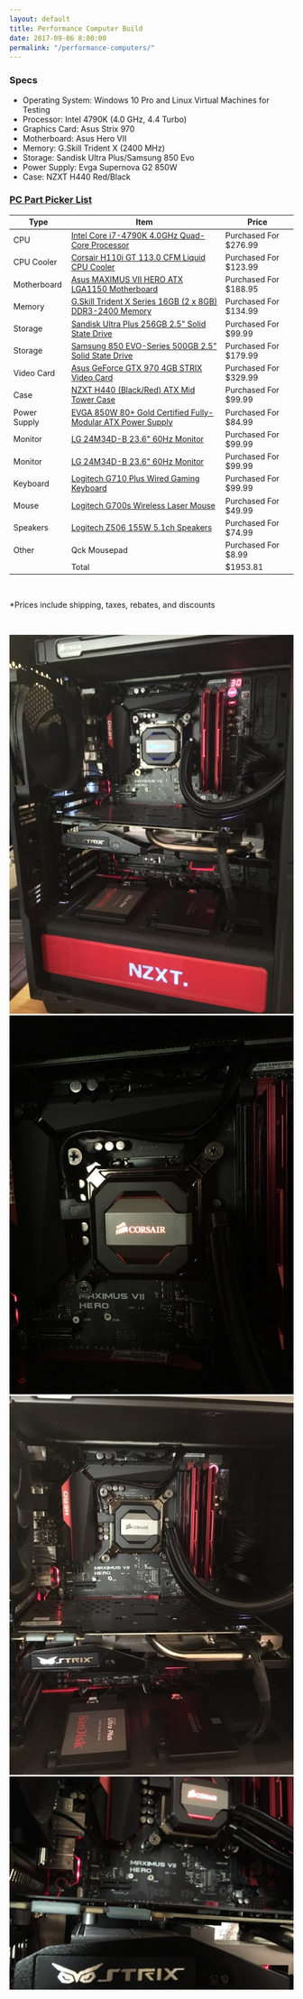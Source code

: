 ```yaml
---
layout: default
title: Performance Computer Build
date: 2017-09-06 8:00:00
permalink: "/performance-computers/"
---
```


<section class="portfolio-page" style="background-image: url(/assets/img/portfolio/performance-computers/background.jpg);">

<div class="portfolio-content" markdown="1">

### Specs

- Operating System: Windows 10 Pro and Linux Virtual Machines for Testing
- Processor: Intel 4790K (4.0 GHz, 4.4 Turbo)
- Graphics Card: Asus Strix 970
- Motherboard: Asus Hero VII
- Memory: G.Skill Trident X (2400 MHz)
- Storage: Sandisk Ultra Plus/Samsung 850 Evo
- Power Supply: Evga Supernova G2 850W
- Case: NZXT H440 Red/Black

### [PC Part Picker List](http://pcpartpicker.com/list/V2kZf8)

| Type | Item | Price |
| ---- | ---- | ----- |
|CPU            |[Intel Core i7-4790K 4.0GHz Quad-Core Processor](http://pcpartpicker.com/product/6vzv6h/intel-cpu-bx80646i74790k)|Purchased For $276.99|
|CPU Cooler     |[Corsair H110i GT 113.0 CFM Liquid CPU Cooler](http://pcpartpicker.com/product/ZVnG3C/corsair-cpu-cooler-cw9060019ww)|Purchased For $123.99|
|Motherboard    |[Asus MAXIMUS VII HERO ATX LGA1150 Motherboard](http://pcpartpicker.com/product/pYyFf7/asus-motherboard-maximusviihero)|Purchased For $188.95|
|Memory         |[G.Skill Trident X Series 16GB (2 x 8GB) DDR3-2400 Memory](http://pcpartpicker.com/product/wxzv6h/gskill-memory-f32400c10d16gtx)|Purchased For $134.99|
|Storage        |[Sandisk Ultra Plus 256GB 2.5" Solid State Drive](http://pcpartpicker.com/product/csDwrH/sandisk-internal-hard-drive-sdssdhp256gg25)|Purchased For $99.99|
|Storage        |[Samsung 850 EVO-Series 500GB 2.5" Solid State Drive](http://pcpartpicker.com/product/FrH48d/samsung-internal-hard-drive-mz75e500bam)|Purchased For $179.99|
|Video Card     |[Asus GeForce GTX 970 4GB STRIX Video Card](http://pcpartpicker.com/product/zp98TW/asus-video-card-strixgtx970dc2oc4gd5)|Purchased For $329.99|
|Case           |[NZXT H440 (Black/Red) ATX Mid Tower Case](http://pcpartpicker.com/product/Vyw323/nzxt-case-cah440wm1)|Purchased For $99.99|
|Power Supply   |[EVGA 850W 80+ Gold Certified Fully-Modular ATX Power Supply](http://pcpartpicker.com/product/LCfp99/evga-power-supply-220g20850xr)|Purchased For $84.99|
|Monitor        |[LG 24M34D-B 23.6" 60Hz Monitor](http://pcpartpicker.com/product/bwGkcf/lg-monitor-24m34db)|Purchased For $99.99|
|Monitor        |[LG 24M34D-B 23.6" 60Hz Monitor](http://pcpartpicker.com/product/bwGkcf/lg-monitor-24m34db)|Purchased For $99.99|
|Keyboard       |[Logitech G710 Plus Wired Gaming Keyboard](http://pcpartpicker.com/product/GBCwrH/logitech-keyboard-920003887)|Purchased For $99.99|
|Mouse          |[Logitech G700s Wireless Laser Mouse](http://pcpartpicker.com/product/29V48d/logitech-mouse-910003584)|Purchased For $49.99|
|Speakers       |[Logitech Z506 155W 5.1ch Speakers](http://pcpartpicker.com/product/YwLypg/logitech-speakers-980000430)|Purchased For $74.99|
|Other          |Qck Mousepad|Purchased For $8.99|
||Total|$1953.81|
    
<br>

*Prices include shipping, taxes, rebates, and discounts

<br>

![Ascension 3](/assets/img/portfolio/performance-computers/ascension-3.jpg)
<br>
![Ascension 2](/assets/img/portfolio/performance-computers/ascension-2.jpg)
<br>
![Ascension 4](/assets/img/portfolio/performance-computers/ascension-4.jpg)
<br>
![Ascension 5](/assets/img/portfolio/performance-computers/ascension-5.jpg)

<!--
<br>

<style>
.carousel {display:none}
.w3-left, .w3-right, .w3-badge {cursor:pointer}
</style>

### Slideshow Indicators

<div style="max-width:800px">

<img class="carousel" src="/assets/img/travel/Greece/Santorini/Santorini-1.JPG" style="width:100%">

<img class="carousel" src="/assets/img/travel/Greece/Santorini/Santorini-2.JPG" style="width:100%">

<img class="carousel" src="/assets/img/travel/Greece/Santorini/Santorini-3.JPG" style="width:100%">

<div onclick="plusDivs(-1)">&#10094;</div>

<div onclick="plusDivs(1)">&#10095;</div>

<span onclick="currentDiv(1)">1</span>

<span onclick="currentDiv(2)">2</span>

<span onclick="currentDiv(3)">3</span>
  
</div>
-->
    
</div>

</section>